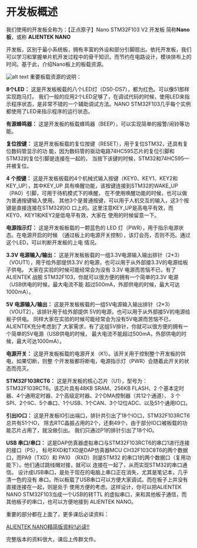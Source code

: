 # 开发板概述

我们使用的开发板全称为：【正点原子】Nano STM32F103 V2 开发板 简称**Nano板**，或称 **ALIENTEK NANO**

开发板，区别于最小系统板，拥有丰富的外设和部分引脚扇出。依托开发板，我们可以学习和掌握单片机开发过程中的骨干知识。而节约在电路设计，模块排布上的时间。基于此，介绍Nano板上的板载资源。

![alt text](image.png)
重要板载资源的说明：

**8个LED：**
这是开发板板载的八个LED灯（DS0-DS7），都为红色。可以像51那样实现跑马灯。
我们一般的应用2个LED足够了，在调试代码的时候，使用LED来指示程序状态，是非常不错的一个辅助调试方法。NANO STM32F103几乎每个实例都使用了LED来指示程序的运行状态。  

**有源蜂鸣器：**
这是开发板的板载蜂鸣器（BEEP），可以实现简单的报警/闹铃等功能。

**复位按键：**
这是开发板板载的复位按键（RESET），用于复位STM32，还具有复位数码管显示的功
能，因为数码管的驱动电路74HC595芯片的复位引脚和STM32的复位引脚是连接在一起的，
当按下该键的时候，STM32和74HC595一并被复位。

**4 个按键：**
这是开发板板载的4个机械式输入按键（KEY0、KEY1、KEY2和KEY_UP），其中KEY_UP
具有唤醒功能，该按键连接到STM32的WAKE_UP（PA0）引脚，可用于待机模式下的唤醒，
在不使用唤醒功能的时候，也可以做为普通按键输入使用。
其他3个是普通按键，可以用于人机交互的输入，这3个按键是直接连接在STM32的IO
口上的。这里注意KEY_UP是高电平有效，而KEY0、KEY1和KEY2是低电平有效，大家在
使用的时候留意一下。

**电源指示灯：**
这是开发板板载的一颗蓝色的 LED 灯（PWR），用于指示电源状态。在电源开启的时候
（通过板上的电源开关控制），该灯会亮，否则不亮。通过这个LED，可以判断开发板的上电
情况。

**3.3V 电源输入/输出：**
这是开发板板载的一组3.3V电源输入输出排针（2*3）（VOUT1），用于给外部提供3.3V
的电源，也可以用于从外部接3.3V的电源给板子供电。
大家在实验的时候可能经常会为没有 3.3V 电源而苦恼不已，有了 ALIENTEK 战舰
STM32F103，你就可以很方便的拥有一个简单的3.3V 电源（USB供电的时候，最大电流不能
超过500mA，外部供电的时候，最大可达1000mA）。

**5V 电源输入/输出：**
这是开发板板载的一组5V电源输入输出排针（2*3）（VOUT2），该排针用于给外部提供
5V的电源，也可以用于从外部接5V的电源给板子供电。
同样大家在实验的时候可能经常会为没有5V电源而苦恼不已，ALIENTEK充分考虑到了
大家需求，有了这组5V排针，你就可以很方便的拥有一个简单的5V电源（USB供电的时候，
最大电流不能超过500mA，外部供电的时候，最大可达1000mA）。

**电源开关：**
这是开发板板载的电源开关（K1）。该开关用于控制整个开发板的供电，如果切断，则整
个开发板都将断电，电源指示灯（PWR）会随着此开关的状态而亮灭。

**STM32F103RCT6：**
这是开发板的核心芯片（U1），型号为：STM32F103RCT6。该芯片具有48KB SRAM、256KB
FLASH、2 个基本定时器、4个通用定时器、2个高级定时器、2个DMA控制器（共12个通道）、
3 个SPI、2个IIC、5个串口、1个USB、1个CAN、3个12位ADC、以及51个通用IO口。

**引出IO口：**
这是开发板IO引出端口，排针共引出了18个IO口，STM32F103RCT6总共有51个IO，
除去RTC晶振占用的2个，还剩49个，由于部分IO口被板载的功能芯片占用了，就没做引出。
我们只通过P1的排针引出了18个IO。

**USB 串口/串口：**
这是DAP仿真器虚拟串口与STM32F103RCT6的串口1进行连接的接口（P5），
标号RXD和TXD是DAP仿真器MCU CH32F103C8T6的两个数据口，而PA9（TXD）和 PA10
（RXD）则是STM32 的串口1的两个数据口（复用功能下）。他们通过跳线帽对接，就可以
连接在一起了，从而实现STM32的串口通信。
设计成USB串口，是处于现在的电脑上串口正在消失，尤其是笔记本，几乎清一色的没有
串口。所以板载了USB串口可以方便大家调试。而在板子上并没有直接连接在一起，则是处于
使用方便的考虑。这样设计，你可以把ALIENTEK NANO STM32F103当成一个USB的转TTL
的虚拟串口，来和其他板子通信，而其他板子的串口，也可以方便地接到 ALIENTEK NANO。

重要的部分都在上面了，更多课后必读资料：

[ALIENTEK NANO精简版资料!!必读!!](https://github.com/miaooo0000OOOO/ysu_ee_electronic_technology_association/tree/main/course/embedded/ALIENTEK%20NANO%E7%B2%BE%E7%AE%80%E7%89%88%E8%B5%84%E6%96%99!!%E5%BF%85%E8%AF%BB!!)

完整版本的资料很大，课后上传群文件。
